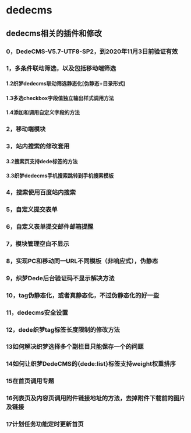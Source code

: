 # dedecms
## dedecms相关的插件和修改
### 0，DedeCMS-V5.7-UTF8-SP2，到2020年11月3日前验证有效
### 1，多条件联动筛选，以及包括移动端筛选
#### 1.2织梦dedecms联动筛选静态化[伪静态+目录形式]
#### 1.3多选checkbox字段值独立输出样式调用方法
#### 1.4添加和调用自定义字段的方法
### 2，移动端模块
### 3，站内搜索的修改套用
#### 3.2搜索页支持dede标签的方法
#### 3.3织梦dedecms手机搜索跳转到手机搜索模板
### 4，搜索使用百度站内搜索
### 5，自定义提交表单
### 6，自定义表单提交邮件邮箱提醒
### 7，模块管理空白不显示
### 8，实现PC和移动同一URL不同模板（非响应式），伪静态
### 9，织梦Dede后台验证码不显示解决方法

### 10，tag伪静态化，或者真静态化，不过伪静态化的好一些
### 11，dedecms安全设置
### 12，dede织梦tag标签长度限制的修改方法
### 13如何解决织梦选择多个副栏目只能保存一个的问题
### 14如何让织梦DedeCMS的{dede:list}标签支持weight权重排序
### 15在首页调用专题
### 16列表页及内容页调用附件链接地址的方法，去掉附件下载前的图片及链接
### 17计划任务功能定时更新首页
